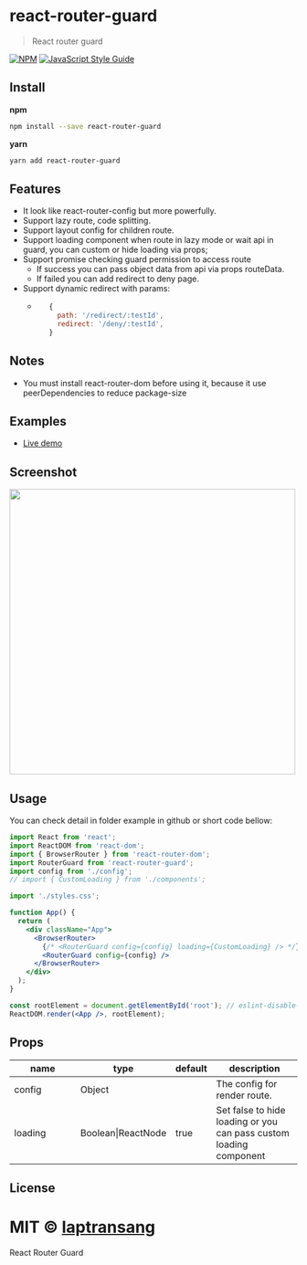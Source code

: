 # react-router-guard
> React router guard

[![NPM](https://img.shields.io/npm/v/react-router-guard.svg)](https://www.npmjs.com/package/react-router-guard) [![JavaScript Style Guide](https://img.shields.io/badge/code_style-standard-brightgreen.svg)](https://standardjs.com)

## Install
**npm**

```bash
npm install --save react-router-guard
```
**yarn**
```bash
yarn add react-router-guard
```

## Features
* It look like react-router-config but more powerfully.
* Support lazy route, code splitting.
* Support layout config for children route.
* Support loading component when route in lazy mode or wait api in guard, you can custom or hide loading via props;
* Support promise checking guard permission to access route
    * If success you can pass object data from api via props routeData.
    * If failed you can add redirect to deny page.
* Support dynamic redirect with params:
    *  ```javascript
          {
            path: '/redirect/:testId',
            redirect: '/deny/:testId',
          }
        ```


## Notes
- You must install react-router-dom before using it, because it use peerDependencies to reduce package-size


## Examples
- [Live demo](https://codesandbox.io/s/5wr9ow6xlk)


## Screenshot

<img width="500" src="https://drive.google.com/uc?id=1ztKLqPMLzgrnYK-nSznwkls-1l4VqCYU" />

## Usage
You can check detail in folder example in github or short code bellow:
```jsx
import React from 'react';
import ReactDOM from 'react-dom';
import { BrowserRouter } from 'react-router-dom';
import RouterGuard from 'react-router-guard';
import config from './config';
// import { CustomLoading } from './components';

import './styles.css';

function App() {
  return (
    <div className="App">
      <BrowserRouter>
        {/* <RouterGuard config={config} loading={CustomLoading} /> */}
        <RouterGuard config={config} />
      </BrowserRouter>
    </div>
  );
}

const rootElement = document.getElementById('root'); // eslint-disable-line
ReactDOM.render(<App />, rootElement);
```
## Props
<table class="table table-bordered table-striped">
    <thead>
    <tr>
        <th style="width: 100px;">name</th>
        <th style="width: 50px;">type</th>
        <th>default</th>
        <th>description</th>
    </tr>
    </thead>
    <tbody>
      <tr>
          <td>config</td>
          <td>Object</td>
          <td></td>
          <td>The config for render route.</td>
      </tr>
      <tr>
          <td>loading</td>
          <td>Boolean|ReactNode</td>
          <td>true</td>
          <td>Set false to hide loading or you can pass custom loading component</td>
      </tr>
    </tbody>
</table>

## License

MIT © [laptransang](https://github.com/laptransang)
=======
React Router Guard
